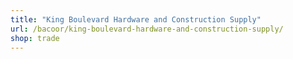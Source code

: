 ```yaml
---
title: "King Boulevard Hardware and Construction Supply"
url: /bacoor/king-boulevard-hardware-and-construction-supply/
shop: trade
---
```

